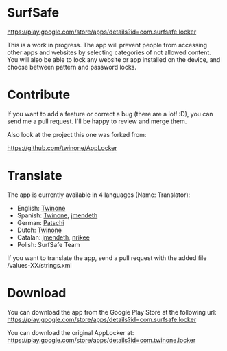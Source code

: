 SurfSafe
=========

https://play.google.com/store/apps/details?id=com.surfsafe.locker

This is a work in progress. The app will prevent people from accessing other apps and websites by selecting categories of not allowed content.
You will also be able to lock any website or app installed on the device, and choose between pattern and password locks.

Contribute
==========

If you want to add a feature or correct a bug (there are a lot! :D), you can send me a pull request.
I'll be happy to review and merge them.

Also look at the project this one was forked from:

https://github.com/twinone/AppLocker

Translate
=========

The app is currently available in 4 languages (Name: Translator):

 * English: [Twinone](https://github.com/twinone)
 * Spanish: [Twinone](https://github.com/twinone), [jmendeth](https://github.com/jmendeth)
 * German: [Patschi](https://github.com/patschi)
 * Dutch: [Twinone](https://github.com/twinone)
 * Catalan: [jmendeth](https://github.com/jmendeth), [nrikee](https://github.com/nrikee)
 * Polish: SurfSafe Team

If you want to translate the app, send a pull request with the added file /values-XX/strings.xml



Download
========

You can download the app from the Google Play Store at the following url: https://play.google.com/store/apps/details?id=com.surfsafe.locker

You can download the original AppLocker at: https://play.google.com/store/apps/details?id=com.twinone.locker
